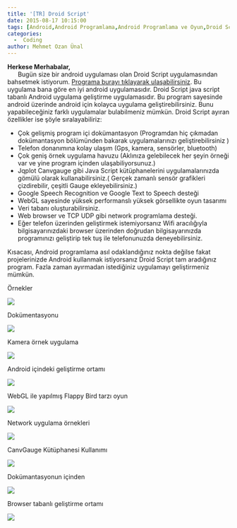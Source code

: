 ```yaml
---
title: '[TR] Droid Script'
date: 2015-08-17 10:15:00
tags: [Android,Android Programlama,Android Programlama ve Oyun,Droid Script,JavaScriot]
categories:
  -  Coding
author: Mehmet Ozan Ünal
---
```


**Herkese Merhabalar,**\
      Bugün size bir android uygulaması olan Droid Script uygulamasından
bahsetmek istiyorum.
[Programa burayı tıklayarak ulaşabilirsiniz](https://play.google.com/store/apps/details?id=com.smartphoneremote.androidscriptfree).
Bu uygulama bana göre en iyi android uygulamasıdır. Droid Script java script
tabanlı Android uygulama geliştirme uygulamasıdır. Bu program sayesinde android
üzerinde android için kolayca uygulama geliştirebilirsiniz. Bunu yapabileceğiniz
farklı uygulamalar bulabilmeniz mümkün. Droid Script ayıran özellikler ise şöyle
sıralayabiliriz:

- Çok gelişmiş program içi dokümantasyon (Programdan hiç çıkmadan dokümantasyon
  bölümünden bakarak uygulamalarınızı geliştirebilirsiniz )
- Telefon donanımına kolay ulaşım (Gps, kamera, sensörler, bluetooth)
- Çok geniş örnek uygulama havuzu (Aklınıza gelebilecek her şeyin örneği var ve
  yine program içinden ulaşabiliyorsunuz.)
- Jqplot Canvgauge gibi Java Script kütüphanelerini uygulamalarınızda gömülü
  olarak kullanabilirsiniz.( Gerçek zamanlı sensör grafikleri çizdirebilir,
  çeşitli Gauge ekleyebilirsiniz.)
- Google Speech Recognition ve Google Text to Speech desteği
- WebGL sayesinde yüksek performanslı yüksek görsellikte oyun tasarımı
- Veri tabanı oluşturabilirsiniz.
- Web browser ve TCP UDP gibi network programlama desteği.
- Eğer telefon üzerinden geliştirmek istemiyorsanız Wifi aracılığıyla
  bilgisayarınızdaki browser üzerinden doğrudan bilgisayarınızda programınızı
  geliştirip tek tuş ile telefonunuzda deneyebilirsiniz.

Kısacası, Android programlama asıl odaklandığınız nokta değilse fakat
projelerinizde Android kullanmak istiyorsanız Droid Script tam aradığınız
program. Fazla zaman ayırmadan istediğiniz uygulamayı geliştirmeniz mümkün.

Örnekler

![](Screenshot_2015-08-17-09-10-10.png)

Dokümentasyonu

![](Screenshot_2015-08-17-09-10-01.png)

Kamera örnek uygulama

![](Screenshot_2015-08-17-09-12-18.png)

Android içindeki geliştirme ortamı

![](Screenshot_2015-08-17-09-12-10.png)

WebGL ile yapılmış Flappy Bird tarzı oyun

![](Screenshot_2015-08-17-09-11-46.png)

Network uygulama örnekleri

![](Screenshot_2015-08-17-09-11-04.png)

CanvGauge Kütüphanesi Kullanımı

![](Screenshot_2015-08-17-09-10-55.png)

Dokümantasyonun içinden

![](Screenshot_2015-08-17-09-10-28.png)

Browser tabanlı geliştirme ortamı

![](Capture.jpg)
